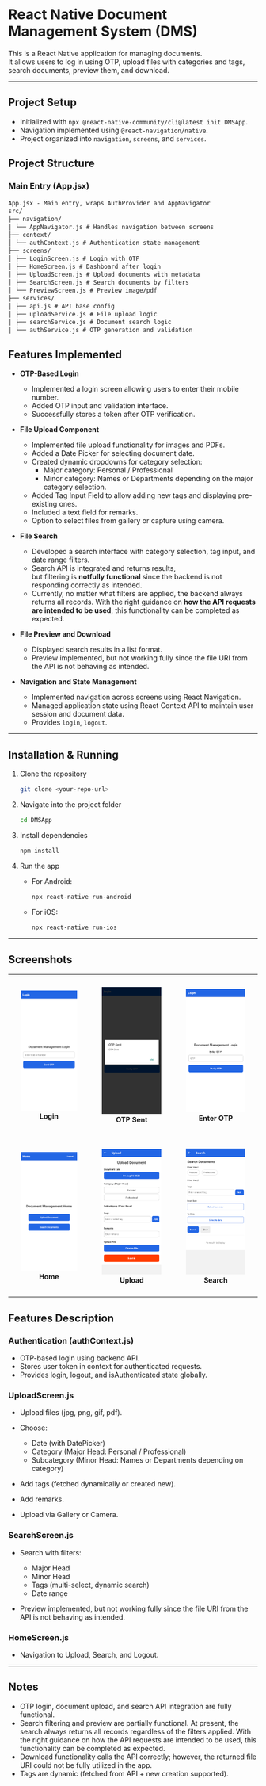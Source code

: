 # React Native Document Management System (DMS)

This is a React Native application for managing documents.  
It allows users to log in using OTP, upload files with categories and tags, search documents, preview them, and download.

---

## Project Setup

- Initialized with `npx @react-native-community/cli@latest init DMSApp`.
- Navigation implemented using `@react-navigation/native`.
- Project organized into `navigation`, `screens`, and `services`.

## Project Structure

### Main Entry (App.jsx)

```text
App.jsx - Main entry, wraps AuthProvider and AppNavigator
src/
├── navigation/
│ └── AppNavigator.js # Handles navigation between screens
├── context/
│ └── authContext.js # Authentication state management
├── screens/
│ ├── LoginScreen.js # Login with OTP
│ ├── HomeScreen.js # Dashboard after login
│ ├── UploadScreen.js # Upload documents with metadata
│ ├── SearchScreen.js # Search documents by filters
│ └── PreviewScreen.js # Preview image/pdf
├── services/
│ ├── api.js # API base config
│ ├── uploadService.js # File upload logic
│ ├── searchService.js # Document search logic
│ └── authService.js # OTP generation and validation
```

## Features Implemented

- **OTP-Based Login**

  - Implemented a login screen allowing users to enter their mobile number.
  - Added OTP input and validation interface.
  - Successfully stores a token after OTP verification.

- **File Upload Component**

  - Implemented file upload functionality for images and PDFs.
  - Added a Date Picker for selecting document date.
  - Created dynamic dropdowns for category selection:
    - Major category: Personal / Professional
    - Minor category: Names or Departments depending on the major category selection.
  - Added Tag Input Field to allow adding new tags and displaying pre-existing ones.
  - Included a text field for remarks.
  - Option to select files from gallery or capture using camera.

- **File Search**

  - Developed a search interface with category selection, tag input, and date range filters.
  - Search API is integrated and returns results,  
    but filtering is **notfully functional** since the backend is not responding correctly as intended.
  - Currently, no matter what filters are applied, the backend always returns all records. With the right guidance on **how the API requests are intended to be used**, this functionality can be completed as expected.

- **File Preview and Download**

  - Displayed search results in a list format.
  - Preview implemented, but not working fully since the file URI from the API is not behaving as intended.

- **Navigation and State Management**
  - Implemented navigation across screens using React Navigation.
  - Managed application state using React Context API to maintain user session and document data.
  - Provides `login`, `logout`.

---

## Installation & Running

1. Clone the repository

   ```bash
   git clone <your-repo-url>
   ```

2. Navigate into the project folder

   ```bash
   cd DMSApp
   ```

3. Install dependencies

   ```bash
   npm install
   ```

4. Run the app

   - For Android:

     ```bash
     npx react-native run-android
     ```

   - For iOS:

     ```bash
     npx react-native run-ios
     ```

---

## Screenshots

<table align="center">
  <tr>
    <td align="center" style="padding:25px">
      <img src="./screenshots/1Login.png" alt="Login" width="250"/><br/>
      <b>Login</b>
    </td>
    <td align="center" style="padding:25px">
      <img src="./screenshots/2OtpSent.png" alt="OTP Sent" width="250"/><br/>
      <b>OTP Sent</b>
    </td>
    <td align="center" style="padding:25px">
      <img src="./screenshots/3EnterOtp.png" alt="Enter OTP" width="250"/><br/>
      <b>Enter OTP</b>
    </td>
  </tr>
  <tr>
    <td align="center" style="padding:25px">
      <img src="./screenshots/4Home.png" alt="Home" width="250"/><br/>
      <b>Home</b>
    </td>
    <td align="center" style="padding:25px">
      <img src="./screenshots/5Upload.png" alt="Upload" width="250"/><br/>
      <b>Upload</b>
    </td>
    <td align="center" style="padding:25px">
      <img src="./screenshots/6Search.png" alt="Search" width="250"/><br/>
      <b>Search</b>
    </td>
  </tr>
</table>

## Features Description

### Authentication (authContext.js)

- OTP-based login using backend API.
- Stores user token in context for authenticated requests.
- Provides login, logout, and isAuthenticated state globally.

### UploadScreen.js

- Upload files (jpg, png, gif, pdf).
- Choose:

  - Date (with DatePicker)
  - Category (Major Head: Personal / Professional)
  - Subcategory (Minor Head: Names or Departments depending on category)

- Add tags (fetched dynamically or created new).
- Add remarks.
- Upload via Gallery or Camera.

### SearchScreen.js

- Search with filters:

  - Major Head
  - Minor Head
  - Tags (multi-select, dynamic search)
  - Date range

- Preview implemented, but not working fully since the file URI from the API is not behaving as intended.

### HomeScreen.js

- Navigation to Upload, Search, and Logout.

---

## Notes

- OTP login, document upload, and search API integration are fully functional.
- Search filtering and preview are partially functional. At present, the search always returns all records regardless of the filters applied. With the right guidance on how the API requests are intended to be used, this functionality can be completed as expected.
- Download functionality calls the API correctly; however, the returned file URI could not be fully utilized in the app.
- Tags are dynamic (fetched from API + new creation supported).
